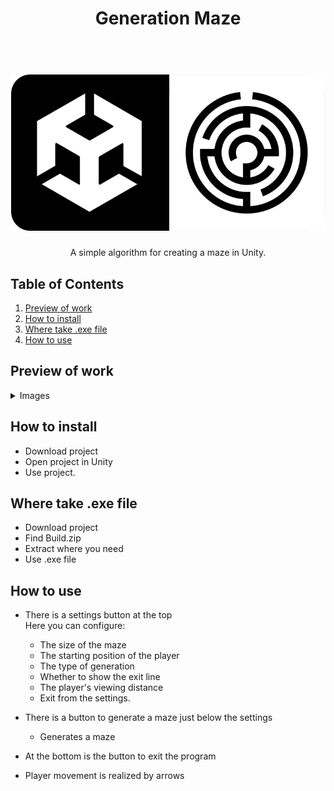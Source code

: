 <p align="center">
    <b align ="center"><h1 align ="center">Generation Maze</h1></b>
</p>

<h1 align="center">
  <br>
   <img src="./.readme/images/Logo.png" alt="Unity and Maze" height = "250"/>
  <br>
</h1>

<p align = "center">A simple algorithm for creating a maze in Unity. </p> 


## Table of Contents
1. [Preview of work](#Preview-of-work)
2. [How to install](#How-to-install)
3. [Where take .exe file](#Where-take-exe-file)
4. [How to use](#How-to-use)


## <a name="Preview-of-work">Preview of work</a>
<details close>
<summary>
 Images
</summary> <br/>

<p align="center">
    <img src="./.readme/images/Work_1.png" alt="Work project 1" height = "500"/>
</p>

<hr>

<p align="center">
    <img src="./.readme/images/Work_2.png" alt="Work project 2" height = "500"/>
</p>

<hr>

<p align="center">
    <img src="./.readme/images/Work_3.png" alt="Work project 3" height = "500"/>
</p>
</details>

## <a name="How-to-install">How to install</a>
* Download project
* Open project in Unity
* Use project.

## <a name="Where-take-exe-file">Where take .exe file</a>
* Download project
* Find Build.zip
* Extract where you need
* Use .exe file

## <a name="How-to-use">How to use</a>
* There is a settings button at the top <br>
Here you can configure:
  * The size of the maze
  * The starting position of the player
  * The type of generation
  * Whether to show the exit line
  * The player's viewing distance
  * Exit from the settings.

* There is a button to generate a maze just below the settings
  * Generates a maze

* At the bottom is the button to exit the program

* Player movement is realized by arrows
